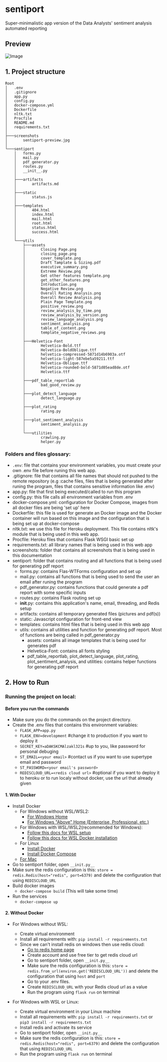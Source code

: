 # **sentiport**
Super-minimalistic app version of the Data Analysts' sentiment analysis automated reporting 

## **Preview**
![Image](screenshots/sentiport-preview.jpg)

## **1. Project structure**
```
Root
│   .env
│   .gitignore
│   app.py
│   config.py
│   docker-compose.yml
│   Dockerfile
│   nltk.txt
│   Procfile
│   README.md
│   requirements.txt
│
├───screenshots
│       sentiport-preview.jpg
│
└───sentiport
    │   forms.py
    │   mail.py
    │   pdf_generator.py
    │   routes.py
    │   __init__.py
    │
    ├───artifacts
    │       artifacts.md
    │
    ├───static
    │       status.js
    │
    ├───templates
    │       404.html
    │       index.html
    │       mail.html
    │       root.html
    │       status.html
    │       success.html
    │
    └───utils
        ├───assets
        │       Closing Page.png
        │       closing_page.png
        │       cover_template.png
        │       Draft Tamplate & Sizing.pdf
        │       executive_summary.png
        │       Extreme Review.png
        │       Get other features template.png
        │       get_other_features.png
        │       Introduction.png
        │       Negative Review.png
        │       Overall Rating Analysis.png
        │       Overall Review Analysis.png
        │       Plain Page Template.png
        │       positive_review.png
        │       review_analysis_by_time.png
        │       review_analysis_by_version.png
        │       review_language_analysis.png
        │       sentiment_analysis.png
        │       table_of_content.png
        │       template_negative_reviews.png
        │
        ├───Helvetica-Font
        │       Helvetica-Bold.ttf
        │       Helvetica-BoldOblique.ttf
        │       helvetica-compressed-5871d14b6903a.otf
        │       helvetica-light-587ebe5a59211.ttf
        │       Helvetica-Oblique.ttf
        │       helvetica-rounded-bold-5871d05ead8de.otf
        │       Helvetica.ttf
        │
        ├───pdf_table_reportlab
        │       bad_good_review.py
        │
        ├───plot_detect_language
        │       detect_language.py
        │
        ├───plot_rating
        │       rating.py
        │
        ├───plot_sentiment_analysis
        │       sentiment_analysis.py
        │
        └───utilities
                crawling.py
                helper.py
```
### Folders and files glossary:
  - `.env`: file that contains your environment variables, you must create your own .env file before runing this web app.
  - .gitignore: file that contains all file names that should not pushed to the remote repository (e.g :cache files, files that is being generated after runing the program, files that contains sensitive information like .env)
  - app.py: file that first being executed/called to run this program
  - config.py: this file calls all environment variables from .env 
  - docker-compose.yml: configuration for Docker Compose, images from all docker files are being 'set up' here
  - Dockerfile: this file is used for generate an Docker image and the Docker container will run based on this image and the configuration that is being set up at docker-compose
  - nltk.txt: we use this file for Heroku deployment. This file contains nltk's module that is being used in this web app.
  - Procfile: Heroku files that contains Flask WSGI basic set up
  - requirements.txt: all library names that is being used in this web app
  - screenshots: folder that contains all screenshots that is being used in this documentation
  - sentiport: folder that contains routing and all functions that is being used for generating pdf report
    - forms.py: contains Flas-WTForms configuration and set up
    - mail.py: contains all functions that is being used to send the user an email after runing the program
    - pdf_generator.py: contains functions that could generate a pdf report with some specific inputs
    - routes.py: contains Flask routing set up
    - __init__.py: contains this application's name, email, threading, and Redis setup
    - artifacts: contains all temporary generated files (pictures and pdf(s))
    - static: Javascript configuration for front-end view
    - templates: contains html files that is being used in this web app
    - utils: contains all utilities and function for generating pdf report. Most of functions are being called in pdf_generator.py
      - assets: contains all image templates that is being used for generates pdf
      - Helvetica-Font: contains all fonts styling
      - pdf_table_reportlab, plot_detect_language, plot_rating, plot_sentiment_analysis, and utilities: contains helper functions for generating pdf report


## **2. How to Run**
### Running the project on local:
#### **Before you run the commands**
  - Make sure you do the commands on the project directory.
  - Create the .env files that contains this environment variables:
    - `FLASK_APP=app.py`
    - `FLASK_ENV=development` #change it to production if you want to deploy it
    - `SECRET_KEY=aDAKSKCMAlzakl321s` #up to you, like password for personal debuging
    - `ST_EMAIL=<your email>` #contact us if you want to use supertype email and password
    - `ST_PASSWORD=<your email's password>` 
    - `REDISCLOUD_URL=<redis cloud url>` #optional if you want to deploy it to heroku or to run localy without docker, use the url that already given 
  
#### **1. With Docker**
- Install Docker 
  - For Windows without WSL/WSL2:
    - [For Windows Home](https://docs.docker.com/docker-for-windows/install-windows-home/)
    - [For Windows "Above" Home (Enterprise, Professional, etc.)](https://docs.docker.com/docker-for-windows/install/)
  - For Windows with WSL/WSL2(recommended for Windows):
    - [Follow this docs for WSL setup](https://docs.microsoft.com/en-us/windows/wsl/install-win10)
    - [Follow this docs for WSL Docker installation](https://docs.docker.com/docker-for-windows/wsl/)
  - For Linux
    - [Install Docker](https://docs.docker.com/engine/install/)
    - [Install Docker Compose](https://docs.docker.com/compose/install/)
  - [For Mac](https://docs.docker.com/docker-for-mac/install/)
- Go to sentiport folder, open `__init.py__`
- Make sure the redis configuration is this: `store = redis.Redis(host="redis", port=6379)` and delete the configuration that using `REDISCLOUD_URL` 
- Build docker images
  -  `docker-compose build` (This will take some time)
- Run the services
  -  `docker-compose up`
  
#### **2. Without Docker**
- For Windows without WSL:
  - Create virtual environment
  - Install all requirements with: `pip install -r requirements.txt`
  - Since we can't install redis on windows then use redis cloud:
    - [Go to redis home page](https://redislabs.com/redis-enterprise-cloud/overview/)
    - Create account and use free tier to get redis cloud url
    - Go to sentiport folder, open `__init.py__`
    - Make sure the redis configuration is this: `store = redis.from_url(environ.get('REDISCLOUD_URL'))` and delete the configuration that using `host` and `port`
    - Go to your .env files.
    - Create `REDISCLOUD_URL` with your Redis cloud url as a value
    - Run the program using `flask run` on terminal

- For Windows with WSL or Linux:
  - Create virtual environment in your Linux machine
  - Install all requirements with: `pip install -r requirements.txt` or `pip3 install -r requirements.txt`
  - Install redis and activate its service
  - Go to sentiport folder, open `__init.py__`
  - Make sure the redis configuration is this: `store = redis.Redis(host="redis", port=6379)` and delete the configuration that using `REDISCLOUD_URL`
  - Run the program using `flask run` on terminal

